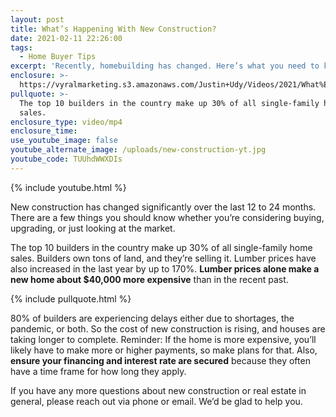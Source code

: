 ```yaml
---
layout: post
title: What’s Happening With New Construction?
date: 2021-02-11 22:26:00
tags:
  - Home Buyer Tips
excerpt: 'Recently, homebuilding has changed. Here’s what you need to know.'
enclosure: >-
  https://vyralmarketing.s3.amazonaws.com/Justin+Udy/Videos/2021/What%E2%80%99s+Happening+With+New+Construction_.mp4
pullquote: >-
  The top 10 builders in the country make up 30% of all single-family home
  sales.
enclosure_type: video/mp4
enclosure_time:
use_youtube_image: false
youtube_alternate_image: /uploads/new-construction-yt.jpg
youtube_code: TUUhdWWXDIs
---
```


{% include youtube.html %}

New construction has changed significantly over the last 12 to 24 months. There are a few things you should know whether you’re considering buying, upgrading, or just looking at the market.&nbsp;

The top 10 builders in the country make up 30% of all single-family home sales. Builders own tons of land, and they’re selling it. Lumber prices have also increased in the last year by up to 170%. **Lumber prices alone make a new home about $40,000 more expensive** than in the recent past.&nbsp;

{% include pullquote.html %}

80% of builders are experiencing delays either due to shortages, the pandemic, or both. So the cost of new construction is rising, and houses are taking longer to complete. Reminder: If the home is more expensive, you’ll likely have to make more or higher payments, so make plans for that. Also, **ensure your financing and interest rate are secured** because they often have a time frame for how long they apply.&nbsp;

If you have any more questions about new construction or real estate in general, please reach out via phone or email. We’d be glad to help you.
